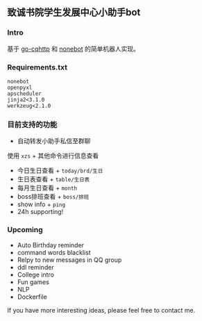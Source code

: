 ## 致诚书院学生发展中心小助手bot

### Intro

基于 [go-cqhttp](https://github.com/Mrs4s/go-cqhttp) 和 [nonebot](https://github.com/nonebot/nonebot) 的简单机器人实现。

### Requirements.txt

```
nonebot
openpyxl
apscheduler
jinja2<3.1.0
werkzeug<2.1.0
```

### 目前支持的功能

- 自动转发小助手私信至群聊

使用 `xzs` + 其他命令进行信息查看

- 今日生日查看 + `today/brd/生日`
- 生日表查看 + `table/生日表`
- 每月生日查看 + `month`
- boss排班查看 + `boss/排班`
- show info + `ping`
- 24h supporting!

### Upcoming

- Auto Birthday reminder
- command words blacklist
- Relpy to new messages in QQ group
- ddl reminder
- College intro
- Fun games
- NLP
- Dockerfile

If you have more interesting ideas, please feel free to contact me.
